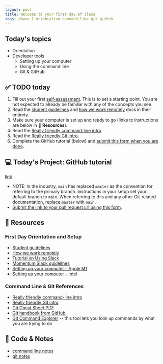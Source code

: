 ```yaml
---
layout: post
title: Welcome to your first day of class
tags: phase-1 orientation command-line git github
---
```


## Today's topics

- Orientation
- Developer tools
  - Setting up your computer
  - Using the command line
  - Git & GitHub

## ✅ TODO today

1. Fill out your first [self-assessment](https://classroom.momentumlearn.com). This is to set a starting point. You are not expected to already be familiar with any of the concepts you see.
2. Read the [student guidelines](https://github.com/momentumlearn/student-resources/blob/main/articles/student-guidelines.md) and [how we work remotely](https://github.com/momentumlearn/student-resources/blob/master/articles/working-remotely.md) docs in their entirety.
3. Make sure your computer is set up and ready to go (links to instructions are below in 🔖 **Resources**).
4. Read the [Really friendly command-line intro](https://drive.google.com/file/d/1InprtneRusVS6AeF5XU-SzYc-ExbRWMf/view?usp=sharing).
5. Read the [Really friendly Git intro](https://drive.google.com/file/d/1r7S30B0buECmHBanjFmTf98sYU71tI97/view?usp=sharing).
6. Complete the GitHub tutorial (below) and [submit this form when you are done](https://forms.gle/81WPdhk99yuDNHdx6).

## 💻 Today's Project: GitHub tutorial

[link](https://product.hubspot.com/blog/git-and-github-tutorial-for-beginners)

- NOTE: In the industry, `main` has replaced `master` as the convention for referring to the primary branch. Instructions in your setup set your default branch to `main`. When referring to this and any other Git-related documentation, replace `master` with `main`.
- [Submit the link to your pull request url using this form](https://forms.gle/81WPdhk99yuDNHdx6).

## 🔖 Resources

### First Day Orientation and Setup

- [Student guidelines](https://github.com/momentumlearn/student-resources/blob/main/articles/student-guidelines.md)
- [How we work remotely](https://github.com/momentumlearn/student-resources/blob/master/articles/working-remotely.md)
- [Tutorial on Using Slack](https://slack.com/resources/using-slack/slack-tutorials)
- [Momentum Slack guidelines](https://docs.google.com/document/d/1updvgMnO2xAAfP46oW__d3-nhv4hPodW7WvxKWX87JA/edit)
- [Setting up your computer - Apple M1](https://www.notion.so/momentumlearn/Computer-Set-up-Instructions-M1-ec1d2bca911a467a97655127390e8209)
- [Setting up your computer - Intel](https://www.notion.so/momentumlearn/Computer-Set-up-Instructions-Intel-2e0afcab98d14153b8d41160b0e93e11)

### Command Line & Git References

- [Really friendly command-line intro](https://drive.google.com/file/d/1InprtneRusVS6AeF5XU-SzYc-ExbRWMf/view?usp=sharing)
- [Really friendly Git intro](https://drive.google.com/file/d/1r7S30B0buECmHBanjFmTf98sYU71tI97/view?usp=sharing)
- [Git Cheat Sheet PDF](https://education.github.com/git-cheat-sheet-education.pdf)
- [Git handbook from GitHub](https://guides.github.com/introduction/git-handbook/)
- [Git Command Explorer](https://gitexplorer.com/) -- this tool lets you look up commands by what you are trying to do

## 🦉 Code & Notes

- [command line notes](https://github.com/Momentum-Team-17/notes/blob/main/command-line.md)
- [git notes](https://github.com/Momentum-Team-17/notes/blob/main/git.md)
